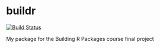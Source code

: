 # buildr

[![Build Status](https://travis-ci.org/HaydenMacDonald/buildr.svg?branch=master)](https://travis-ci.org/HaydenMacDonald/buildr)

My package for the Building R Packages course final project
